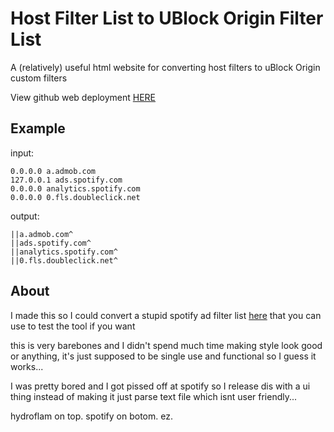 # Host Filter List to UBlock Origin Filter List
A (relatively) useful html website for converting host filters to uBlock Origin custom filters

View github web deployment [HERE](https://hydroflame522.github.io/host-to-ublock-filter/)


## Example
input:
```
0.0.0.0 a.admob.com
127.0.0.1 ads.spotify.com
0.0.0.0 analytics.spotify.com
0.0.0.0 0.fls.doubleclick.net
```

output:
```
||a.admob.com^
||ads.spotify.com^
||analytics.spotify.com^
||0.fls.doubleclick.net^
```

## About
I made this so I could convert a stupid spotify ad filter list [here](https://raw.githubusercontent.com/x0uid/SpotifyAdBlock/master/hosts) that you can use to test the tool if you want

this is very barebones and I didn't spend much time making style look good or anything, it's just supposed to be single use and functional so I guess it works...

I was pretty bored and I got pissed off at spotify so I release dis with a ui thing instead of making it just parse text file which isnt user friendly...

hydroflam on top. spotify on botom. ez.
